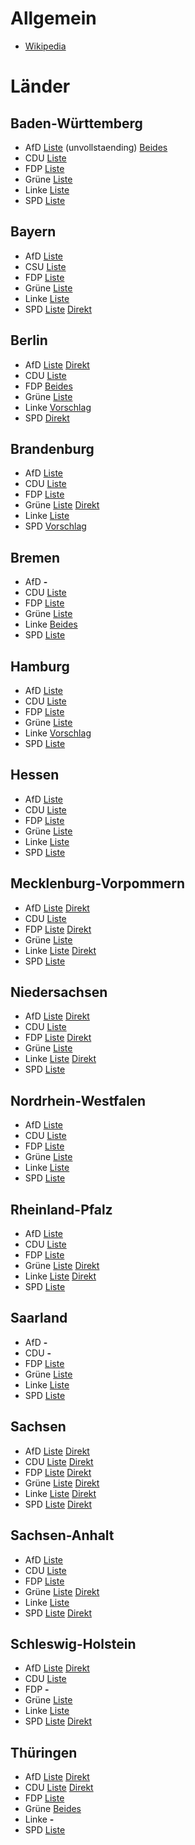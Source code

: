 # Allgemein

* [Wikipedia](https://de.wikipedia.org/wiki/Bundestagswahl_2017#Kanzler-_und_Spitzenkandidaten)

# Länder

## Baden-Württemberg

* AfD [Liste](http://www.swr.de/swraktuell/bw/afd-landesparteitag-in-kehl-weidel-wird-spitzenkandidatin-der-afd-bw/-/id=1622/did=18516492/nid=1622/svjpl3/) (unvollstaending) [Beides](https://afd-bw.de/btw-kandidaten)
* CDU [Liste](https://www.cdu-bw.de/uploads/media/2017-03-25-Ergebnisse-LVV.pdf) 
* FDP [Liste](https://fdp-bw.de/docs/Landesliste_zur_BTW_2017.pdf)
* Grüne [Liste](https://www.gruene-bw.de/wahlen/bundestagswahl/landesliste-fuer-den-bundestag/)
* Linke [Liste](http://www.die-linke-bw.de/nc/politik/presse/detail/zurueck/aktuelles/artikel/riexinger-und-haensel-sind-spitzenduo-zur-bundestagswahl/)
* SPD [Liste](https://www.spd-bw.de/dl/Ergebnis_Landesliste_BTW_20171.pdf)

## Bayern

* AfD [Liste](https://www.afdbayern.de/wahl-weitere-listenplaetze-in-greding-am-06-05-und-07-05-fuer-den-bundestag/)
* CSU [Liste](http://www.csu.de/common/download/BTW2017liste.pdf)
* FDP [Liste](https://fdp-bayern.de/pressemitteilung/top-10-der-fdp-landesliste-zur-bundestagswahl/)
* Grüne [Liste](https://gruene-bayern.de/landesliste/)
* Linke [Liste](http://www.dielinke-muc.de/?p=5291)
* SPD [Liste](https://bayernspd.de/news/bundestagswahl-2017-florian-pronold-spitzenkandidat-der-bayernspd/) [Direkt](https://bayernspd.de/workspace/media/static/lvv-kandidatinnenvorstellung-2-58480af7ea4e8.pdf)

## Berlin

* AfD [Liste](http://afd.berlin/unsere-bundestagskandidaten/) [Direkt](http://afd.berlin/das-sind-unsere-direktkandidaten/)
* CDU [Liste](http://cdu.berlin/lokal_1_1_271_Kandidatinnen-und-Kandidaten-fuer-die-Bundestagswahl.html)
* FDP [Beides](https://www.fdp-berlin.de/wahlen/kandidaten/)
* Grüne [Liste](https://gruene.berlin/pressemitteilung/berliner-gruene-waehlen-landesliste-zur-bundestagswahl-2017)
* Linke [Vorschlag](http://www.die-linke-berlin.de/die_linke/parteitage/6_landesparteitag/lvv_bt_wahl_2017/vorschlag/)
* SPD [Direkt](https://www.spd.berlin/wahl2017/)

## Brandenburg

* AfD [Liste](http://www.afd-brandenburg.de/afd-brandenburg-waehlt-landesliste/)
* CDU [Liste](http://www.brandenburg-cdu.de/index.php?ka=7&ska=94&idn=36)
* FDP [Liste](http://partei.fdp-brandenburg.de/wcsite.php?wc_b=1253)
* Grüne [Liste](https://gruene-brandenburg.de/bundestagswahl/landesliste/) [Direkt](https://gruene-brandenburg.de/bundestagswahl/direktkandidaten/)
* Linke [Liste](http://www.dielinke-brandenburg.de/vvbtw17)
* SPD [Vorschlag](http://www.spd-brandenburg.de/aktuelle-meldungen/termine-und-veranstaltungen/?tx_cal_controller%5Bview%5D=event&tx_cal_controller%5Btype%5D=tx_cal_phpicalendar&tx_cal_controller%5Buid%5D=18162&tx_cal_controller%5Byear%5D=2017&tx_cal_controller%5Bmonth%5D=05&tx_cal_controller%5Bday%5D=20&cHash=3a50ec4c7aed0a767d79063188739f60)

## Bremen

* AfD **-**
* CDU [Liste](http://www.cdu-bremen.de/index.php?ka=1&ska=1&idn=205&nop=1)
* FDP [Liste](http://www.fdp-bremen.de/Personen-Bundestagskandidaten-2017.html)
* Grüne [Liste](http://gruene-bremen.de/partei/presse/volltext-fuer-presse/article/bremer_gruene_ziehen_mit_kirsten_kappert_gonther_in_den_bundestagswahlkampf_2017/)
* Linke [Beides](http://www.dielinke-bremen.de/nc/politik/aktuell/detail/kategorie/landesverband/zurueck/bremennews/artikel/landesliste-und-direktkandidaturen-zur-bundestagswahl-2017-auf/)
* SPD [Liste](http://www.spd-land-bremen.de/Landesliste_der_Bremer_SPD_...html)

## Hamburg

* AfD [Liste](http://www.zeit.de/hamburg/aktuell/2017-03/26/parteien-afd-hamburg-stellt-landesliste-fuer-bundestagswahl-auf-26100005)
* CDU [Liste](https://cduhamburg.de/presse/pressemitteilungen/pm/cdu-hamburg-team-fuer-die-bundestagswahlen-2017-steht-215)
* FDP [Liste](http://www.fdphamburg.de/freie-demokraten-hamburg-waehlen-bundestagskandidaten/)
* Grüne [Liste](https://www.hamburg.gruene.de/pressemitteilungen/26-11-2016/den-wahlkampf-mit-anja-hajduk-und-manuel-sarrazin)
* Linke [Vorschlag](https://www.die-linke-hamburg.de/partei/landesparteitag/5-parteitag/lvv-18-februar-2017.html)
* SPD [Liste](https://www.spd-hamburg.de/parlamente-wahlen/bundestagswahl/landesliste-zur-bundestagswahl-2017/)

## Hessen

* AfD [Liste](http://www.afd-hessen.org/landesparteitag-der-afd-am-5-6-november-hat-die-ersten-16-listenbewerber-fuer-die-bundestagswahl-aufgestellt/)
* CDU [Liste](http://parteitage.cduhessen.de/2017/data/pdf/2017/05/06/5-590dc37e0c4f5.pdf)
* FDP [Liste](http://fdp-hessen.de/unsere-kandidaten-zur-bundestagswahl-2017/)
* Grüne [Liste](http://webcache.googleusercontent.com/search?q=cache:NQiPzxBk5zcJ:www.gruene-hessen.de/partei/files/2017/01/Landesliste-Landesmitgliederversammlung-2016-Gie%25C3%259Fen.pdf+&cd=1&hl=de&ct=clnk&gl=de&client=firefox-b)
* Linke [Liste](https://die-linke-hessen.de/site/%C3%BCber-uns/landesparteitage/vertreter_innenversammlung-2017.html)
* SPD [Liste](https://assets01.hessenspd.net/docs/doc_69285_2017424164126.pdf)

## Mecklenburg-Vorpommern

* AfD [Liste](http://www.afd-mv.de/afd-mecklenburg-vorpommern-waehlt-bundestagsliste/) [Direkt](http://www.afd-mv.de/btw-2017/unsere-direktkandidaten-2/)
* CDU [Liste](https://www.cdu-mecklenburg-vorpommern.de/aktuelles/news/details/news/landesliste-zur-bundestagswahl-am-24-september-2017-beschlossen/?tx_news_pi1%5Bcontroller%5D=News&tx_news_pi1%5Baction%5D=detail&cHash=5c16fbc684043096641f37eb4979d982)
* FDP [Liste](https://www.fdp-mv.de/wahl-2017/listenkandidaten-btw-17/) [Direkt](https://www.fdp-mv.de/wahl-2017/direktkandidaten-btw-17/)
* Grüne [Liste](https://gruene-mv.de/start/news-detail/article/buendnisgruene_waehlen_claudia_mueller_als_spitzenkandidatin/)
* Linke [Liste](https://www.originalsozial.de/wahl_2017/bundestagswahl_2017/landesliste/) [Direkt](https://www.originalsozial.de/wahl_2017/bundestagswahl_2017/direktwahlkreise/)
* SPD [Liste](http://spd-mvp.de/aktuelles/meldungen/2017/372360.php)

## Niedersachsen

* AfD [Liste](http://afd-niedersachsen.de/landesliste-der-afd-niedersachsen) [Direkt](http://afd-niedersachsen.de/politik/afd-direktkandidaten-in-niedersachsen-zur-bundestagswahl-2017)
* CDU [Liste](http://cdu-niedersachsen.de/wp-content/uploads/2017/05/2017_05_06_LVV_BTW_final.pdf)
* FDP [Liste](http://www.fdp-nds.de/fileadmin/btw-17/Listenplaetze-BTW-2017.pdf) [Direkt](http://www.fdp-nds.de/fileadmin/btw-17/Kandidaten/Wahlkreiskandidaten-BTW-2017.pdf)
* Grüne [Liste](http://www.gruene-niedersachsen.de/service/presse/artikel/article/spitzenduo-zur-bundestagswahl-julia-verlinden-und-juergen-trittin.html?cHash=037ede12ab79459c504f8c235c77cf54)
* Linke [Liste](http://www.dielinke-nds.de/wahlen/bundestagswahl_2017/landesliste_zur_bundestagswahl_2017/) [Direkt](http://www.dielinke-nds.de/wahlen/bundestagswahl_2017/direktkandidaturen/)
* SPD [Liste](https://www.spdnds.de/wp-content/uploads/sites/77/2017/05/BTWX2017XSPDXNiedersachsen.pdf)

## Nordrhein-Westfalen

* AfD [Liste](https://afd.nrw/aktuelles/2017/03/die-afd-nrw-hat-ihre-naechsten-bundestags-listenkandidaten-gewaehlt/)
* CDU [Liste](https://www.cdu-nrw.de/sites/default/files/media/docs/2017-02-18_landesliste_cdu_nrw_btw2017.pdf)
* FDP [Liste](https://www.fdp.nrw/kandidaten-zur-bundestagswahl)
* Grüne [Liste](https://gruene-nrw.de/presse/gruene-nrw-waehlen-starkes-team-fuer-den-bundestag/)
* Linke [Liste](http://www.dielinke-nrw.de/partei/landesparteitage/guetersloh_45_maerz_2017/die_gewaehlte_liste/)
* SPD [Liste](https://www.nrwspd.de/2017/03/25/die-nrw-landesliste-steht/)

## Rheinland-Pfalz

* AfD [Liste](http://afd-suedwestpfalz.de/2017/03/05/afd-rheinland-pfalz-landesliste-der-bundestagkandidaten-steht/)
* CDU [Liste](https://www.cdurlp.de/kandidatenbtw17)
* FDP [Liste](http://www.fdp-rlp.de/file/717/download?token=QIhGaL_U)
* Grüne [Liste](https://gruene-rlp.de/gruene-rlp.de/bundestagswahl/landesliste/) [Direkt](https://gruene-rlp.de/gruene-rlp.de/bundestagswahl/direktkandidatinnen/)
* Linke [Liste](http://www.dielinke-rhlp.de/wahlen/landesliste/) [Direkt](http://www.dielinke-rhlp.de/wahlen/direktkandidierende/)
* SPD [Liste](https://www.spd-rlp.de/web/2017/04/starke-landesliste-gewaehlt/)

## Saarland

* AfD **-**
* CDU **-**
* FDP [Liste](https://www.fdp-saar.de/2017/05/13/bundestagswahl-aufstellung-der-kandidaten/)
* Grüne [Liste](http://gruene-saar.de/landesliste-fur-die-bundestagswahl-2013/)
* Linke [Liste](http://www.dielinke-saar.de/nc/politik/aktuelles/#c24499)
* SPD [Liste](https://www.spd-saar.de/aktuelles/1103-2/)

## Sachsen

* AfD [Liste](http://www.afdsachsen.de/landesparteitag/kandidaten-listenplatz-btw.html) [Direkt](http://www.afdsachsen.de/download/sachsen-aktuell/2016/sonderausgabe-04-2016.pdf)
* CDU [Liste](http://www.cdu-sachsen.de/inhalte/1056393/landesliste/index.html) [Direkt](http://www.cdu-sachsen.de/inhalte/1056392/direktkandidaten/index.html)
* FDP [Liste](https://www.fdp-sachsen.de/wp-content/uploads/2017/04/Landesliste-der-FDP-Sachsen-zur-Bundestagswahl-2017.pdf) [Direkt](https://www.fdp-sachsen.de/kandidaten_uebersicht/kandidaten-bundestagswahl-2017/)
* Grüne [Liste](http://www.gruene-sachsen.de/wahlen/btw2017/landesliste/) [Direkt](http://www.gruene-sachsen.de/wahlen/btw2017/direktkandidatinnen/)
* Linke [Liste](https://www.dielinke-sachsen.de/wahlen/bundestagswahl-2017/landesliste/) [Direkt](https://www.dielinke-sachsen.de/wahlen/bundestagswahl-2017/direktkandidatinnen/)
* SPD [Liste](http://www.spd-sachsen.de/landeswahlkonferenz-der-spd-sachsen-waehlt-liste-zur-bundestagswahl/) [Direkt](http://www.spd-sachsen.de/bundestagswahl-2017/)

## Sachsen-Anhalt

* AfD [Liste](http://www.mdr.de/sachsen-anhalt/landespolitik/afd-listenparteitag-karsamstag-100.html)
* CDU [Liste](http://www.cdulsa.de/fileadmin/upload/bilder/2015/osl/Ergebnisse_Landesvertreterversammlung_14_11_2015_.pdf)
* FDP [Liste](http://www.fdp-lsa.de/bundestagswahl/)
* Grüne [Liste](http://www.gruene-lsa.de/bundestagswahl/listenkandidatinnen/) [Direkt](http://www.gruene-lsa.de/bundestagswahl/direktkandidatinnen/)
* Linke [Liste](http://www.dielinke-sachsen-anhalt.de/nc/suche/detail/zurueck/suche/artikel/landesliste-zur-bundestagswahl-gewaehlt/)
* SPD [Liste](http://www.spd-sachsen-anhalt.de/index.php/btw-2017/80-landesliste-btw17) [Direkt](http://www.spd-sachsen-anhalt.de/index.php/btw-2017)

## Schleswig-Holstein

* AfD [Liste](http://www.afd-schleswig-holstein.de/index.php/listenkandidaten-2) [Direkt](http://www.afd-schleswig-holstein.de/index.php/direktkandidaten-zur-btw2017)
* CDU [Liste](http://www.cdu-sh.de/sites/www.cdu-sh.de/files/downloads/beschluss_landesliste_zur_bundestagswahl.pdf)
* FDP **-**
* Grüne [Liste](https://sh-gruene.de/unser-team-fuer-berlin)
* Linke [Liste](https://www.linke-sh.de/partei/landesparteitage/landesvertreterinnenversammlung-bundestagswahl-2017/)
* SPD [Liste](https://www.spd-schleswig-holstein.de/wp-content/uploads/2017/01/SPD-Landesliste-zur-Bundestagswahl.pdf) [Direkt](https://www.spd-schleswig-holstein.de/wp-content/uploads/2017/01/%C3%9Cbersicht-KandidatInnen-Landesliste-BTW-.pdf)

## Thüringen

* AfD [Liste](http://afd-thueringen.de/listenkandidaten/) [Direkt](http://afd-thueringen.de/direktkandidaten/)
* CDU [Liste](http://www.cdu-thueringen.de/inhalte/2/aktuelles/161650/landesliste-der-cdu-thueringen-steht-fest/index.html) [Direkt](http://www.cdu-thueringen.de/inhalte/2/aktuelles/159160/cdu-direktkandidaten-fuer-die-bundestagswahl-stehen-fest/index.html)
* FDP [Liste](http://www.fdp-thueringen.de/news/9248-thomas_kemmerich_fuehrt_die_kandidatenliste_der_thueringer_fdp_an.html)
* Grüne [Beides](https://gruene-thueringen.de/pressemitteilung/bundestagswahl-wahlkreis-und-listenkandidatinnen-von-b%C3%BCndnis-90die-gr%C3%BCnen)
* Linke **-**
* SPD [Liste](http://www.spd-thueringen.de/meldungen/spd-legt-landesliste-fuer-die-bundestagswahl-fest/)
